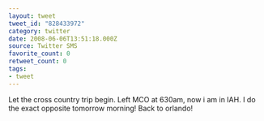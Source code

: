```yaml
---
layout: tweet
tweet_id: "828433972"
category: twitter
date: 2008-06-06T13:51:18.000Z
source: Twitter SMS
favorite_count: 0
retweet_count: 0
tags:
- tweet
---
```


Let the cross country trip begin. Left MCO at 630am, now i am in IAH. I do the exact opposite tomorrow morning! Back to orlando!
